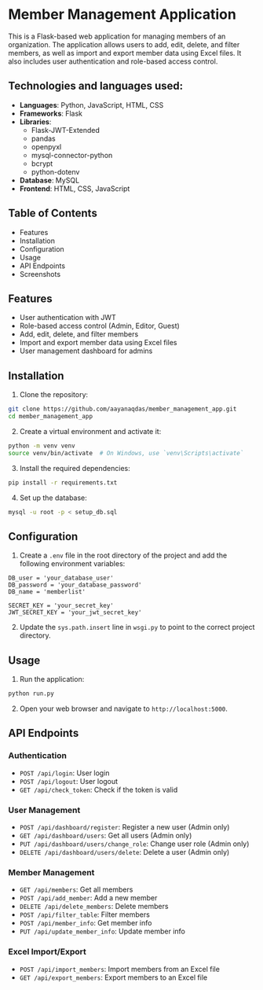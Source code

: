 # Member Management Application

This is a Flask-based web application for managing members of an organization. The application allows users to add, edit, delete, and filter members, as well as import and export member data using Excel files. It also includes user authentication and role-based access control.

## Technologies and languages used:

- **Languages**: Python, JavaScript, HTML, CSS
- **Frameworks**: Flask
- **Libraries**:
  - Flask-JWT-Extended
  - pandas
  - openpyxl
  - mysql-connector-python
  - bcrypt
  - python-dotenv
- **Database**: MySQL
- **Frontend**: HTML, CSS, JavaScript

## Table of Contents

- Features
- Installation
- Configuration
- Usage
- API Endpoints
- Screenshots

## Features

- User authentication with JWT
- Role-based access control (Admin, Editor, Guest)
- Add, edit, delete, and filter members
- Import and export member data using Excel files
- User management dashboard for admins

## Installation

1. Clone the repository:

```sh
git clone https://github.com/aayanaqdas/member_management_app.git
cd member_management_app
```

2. Create a virtual environment and activate it:

```sh
python -m venv venv
source venv/bin/activate  # On Windows, use `venv\Scripts\activate`
```

3. Install the required dependencies:

```sh
pip install -r requirements.txt
```

4. Set up the database:

```sh
mysql -u root -p < setup_db.sql
```

## Configuration

1. Create a `.env` file in the root directory of the project and add the following environment variables:

```env
DB_user = 'your_database_user'
DB_password = 'your_database_password'
DB_name = 'memberlist'

SECRET_KEY = 'your_secret_key'
JWT_SECRET_KEY = 'your_jwt_secret_key'
```

2. Update the `sys.path.insert` line in `wsgi.py` to point to the correct project directory.

## Usage

1. Run the application:

```sh
python run.py
```

2. Open your web browser and navigate to `http://localhost:5000`.

## API Endpoints

### Authentication

- `POST /api/login`: User login
- `POST /api/logout`: User logout
- `GET /api/check_token`: Check if the token is valid

### User Management

- `POST /api/dashboard/register`: Register a new user (Admin only)
- `GET /api/dashboard/users`: Get all users (Admin only)
- `PUT /api/dashboard/users/change_role`: Change user role (Admin only)
- `DELETE /api/dashboard/users/delete`: Delete a user (Admin only)

### Member Management

- `GET /api/members`: Get all members
- `POST /api/add_member`: Add a new member
- `DELETE /api/delete_members`: Delete members
- `POST /api/filter_table`: Filter members
- `POST /api/member_info`: Get member info
- `PUT /api/update_member_info`: Update member info

### Excel Import/Export

- `POST /api/import_members`: Import members from an Excel file
- `GET /api/export_members`: Export members to an Excel file
